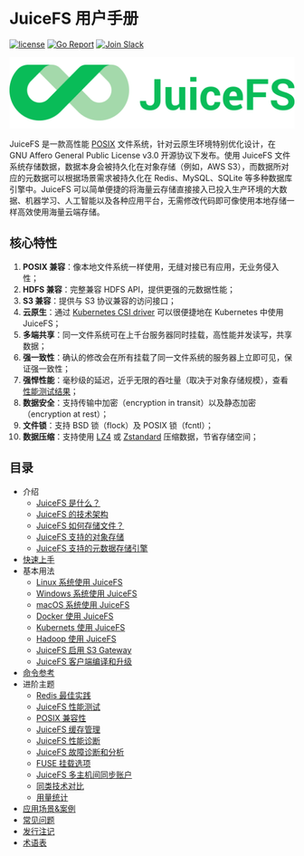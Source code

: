 # JuiceFS 用户手册

[![license](https://img.shields.io/badge/license-AGPL%20V3-blue)](https://github.com/juicedata/juicefs/blob/main/LICENSE) [![Go Report](https://img.shields.io/badge/go%20report-A+-brightgreen.svg?style=flat)](https://goreportcard.com/badge/github.com/juicedata/juicefs) [![Join Slack](https://badgen.net/badge/Slack/Join%20JuiceFS/0abd59?icon=slack)](https://join.slack.com/t/juicefs/shared_invite/zt-n9h5qdxh-0bJojPaql8cfFgwerDQJgA)

![JuiceFS LOGO](../images/juicefs-logo.png)

JuiceFS 是一款高性能 [POSIX](https://en.wikipedia.org/wiki/POSIX) 文件系统，针对云原生环境特别优化设计，在 GNU Affero General Public License v3.0 开源协议下发布。使用 JuiceFS 文件系统存储数据，数据本身会被持久化在对象存储（例如，AWS S3），而数据所对应的元数据可以根据场景需求被持久化在 Redis、MySQL、SQLite 等多种数据库引擎中。JuiceFS 可以简单便捷的将海量云存储直接接入已投入生产环境的大数据、机器学习、人工智能以及各种应用平台，无需修改代码即可像使用本地存储一样高效使用海量云端存储。

## 核心特性

1. **POSIX 兼容**：像本地文件系统一样使用，无缝对接已有应用，无业务侵入性；
2. **HDFS 兼容**：完整兼容 HDFS API，提供更强的元数据性能；
3. **S3 兼容**：提供与 S3 协议兼容的访问接口；
4. **云原生**：通过 [Kubernetes CSI driver](https://github.com/juicedata/juicefs/blob/main/docs/en/how_to_use_on_kubernetes.md) 可以很便捷地在 Kubernetes 中使用 JuiceFS；
5. **多端共享**：同一文件系统可在上千台服务器同时挂载，高性能并发读写，共享数据；
6. **强一致性**：确认的修改会在所有挂载了同一文件系统的服务器上立即可见，保证强一致性；
7. **强悍性能**：毫秒级的延迟，近乎无限的吞吐量（取决于对象存储规模），查看[性能测试结果](#性能测试)；
8. **数据安全**：支持传输中加密（encryption in transit）以及静态加密（encryption at rest）；
9. **文件锁**：支持 BSD 锁（flock）及 POSIX 锁（fcntl）；
10. **数据压缩**：支持使用 [LZ4](https://lz4.github.io/lz4) 或 [Zstandard](https://facebook.github.io/zstd) 压缩数据，节省存储空间；

## 目录

- 介绍
  - [JuiceFS 是什么？](introduction.md)
  - [JuiceFS 的技术架构](architecture.md)
  - [JuiceFS 如何存储文件？](how_juicefs_store_files.md)
  - [JuiceFS 支持的对象存储](how_to_setup_object_storage.md)
  - [JuiceFS 支持的元数据存储引擎](databases_for_metadata.md)
- [快速上手](quick_start_guide.md)
- 基本用法
  - [Linux 系统使用 JuiceFS](juicefs_on_linux.md)
  - [Windows 系统使用 JuiceFS](juicefs_on_windows.md)
  - [macOS 系统使用 JuiceFS](juicefs_on_macos.md)
  - [Docker 使用 JuiceFS](juicefs_on_docker.md)
  - [Kubernets 使用 JuiceFS](juicefs_on_kubernets.md) 
  - [Hadoop 使用 JuiceFS](hadoop_java_sdk.md)
  - [JuiceFS 启用 S3 Gateway](s3_gateway.md)
  - [JuiceFS 客户端编译和升级](client-compile-and-upgrade.md)
- [命令参考](command_reference.md)
- 进阶主题
  - [Redis 最佳实践](redis_best_practices.md)
  - [JuiceFS 性能测试](benchmark.md)
  - [POSIX 兼容性](posix_compatibility.md)
  - [JuiceFS 缓存管理](cache_management.md)
  - [JuiceFS 性能诊断](operations_profiling.md)
  - [JuiceFS 故障诊断和分析](fault_diagnosis_and_analysis.md)
  - [FUSE 挂载选项](fuse_mount_options.md)
  - [JuiceFS 多主机间同步账户](sync_accounts_between_multiple_hosts.md)
  - [同类技术对比](../en/comparison_with_others.md)
  - [用量统计](usage-tracking.md)
- [应用场景&案例](case/README.md)
- [常见问题](faq.md)
- [发行注记](release_notes.md)
- [术语表](glossary.md)